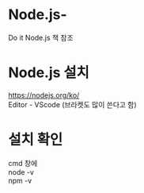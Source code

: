 # Node.js-
Do it Node.js 책 참조

# Node.js 설치
https://nodejs.org/ko/  
Editor - VScode (브라켓도 많이 쓴다고 함)

# 설치 확인

cmd 창에  
node -v  
npm -v
